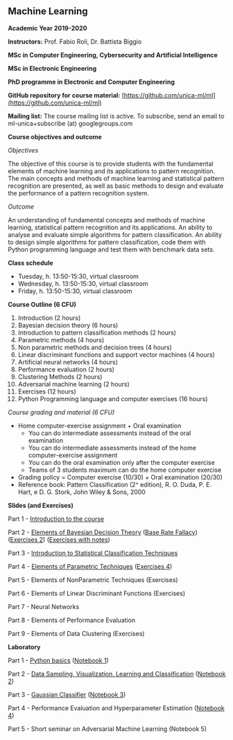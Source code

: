 ## Machine Learning 
**Academic Year 2019-2020**

**Instructors:** Prof. Fabio Roli, Dr. Battista Biggio

**MSc in Computer Engineering, Cybersecurity and Artificial Intelligence**

**MSc in Electronic Engineering**

**PhD programme in Electronic and Computer Engineering**

**GitHub repository for course material:** [https://github.com/unica-ml/ml](https://github.com/unica-ml/ml)

**Mailing list:** The course mailing list is active. To subscribe, send an email to 
ml-unica+subscribe (at) googlegroups.com 

**Course objectives and outcome**

_Objectives_

The objective of this course is to provide students 
with the fundamental elements of machine learning and its applications 
to pattern recognition. The main concepts and methods of machine 
learning and statistical pattern recognition are presented, 
as well as basic methods to design and evaluate the performance 
of a pattern recognition system.
 
_Outcome_

An understanding of fundamental concepts and methods of machine learning, 
statistical pattern recognition and its applications. 
An ability to analyse and evaluate simple algorithms for pattern classification. 
An ability to design simple algorithms for pattern classification, 
code them with Python programming language and test them with benchmark data sets.

**Class schedule**

- Tuesday, h. 13:50-15:30,  virtual classroom 
- Wednesday, h. 13:50-15:30, virtual classroom
- Friday, h. 13:50-15:30, virtual classroom

**Course Outline (6 CFU)**
1. Introduction (2 hours)
2. Bayesian decision theory (6 hours)
3. Introduction to pattern classification methods (2 hours)
4. Parametric methods (4 hours)
5. Non parametric methods and decision trees (4 hours)
6. Linear discriminant functions and support vector machines (4 hours)
7. Artificial neural networks (4 hours)
8. Performance evaluation (2 hours)
9. Clustering Methods (2 hours)
10. Adversarial machine learning (2 hours)
11. Exercises (12 hours)
12. Python Programming language and computer exercises (16 hours)
 
_Course grading and material (6 CFU)_

- Home computer-exercise assignment + Oral examination
    - You can do intermediate assessments instead of the oral examination
    - You can do intermediate assessments instead of the 
    home computer-exercise assignment
    - You can do the oral examination only after the computer exercise
    - Teams of 3 students maximum can do the home computer exercise
- Grading policy = Computer exercise (10/30) + Oral examination (20/30)
- Reference book: Pattern Classification (2^ edition), 
R. O. Duda, P. E. Hart, e D. G. Stork, John Wiley & Sons, 2000


**Slides (and Exercises)**

Part 1 - [Introduction to the course](https://github.com/unica-ml/ml/blob/master/slides/lectures/ml-part-01.pdf)

Part 2 - [Elements of Bayesian Decision Theory](https://github.com/unica-ml/ml/blob/master/slides/lectures/ml-part-02.pdf) 
([Base Rate Fallacy](https://github.com/unica-ml/ml/blob/master/slides/lectures/ml-part-02-base-rate-fallacy.pdf))
([Exercises 2](https://github.com/unica-ml/ml/blob/master/exercises/ml-part-02-exercises.pdf)) ([Exercises with notes](https://github.com/unica-ml/ml/blob/master/exercises/ml-part-02-exercises-annotated.pdf)) 

Part 3 - [Introduction to Statistical Classification Techniques](https://github.com/unica-ml/ml/blob/master/slides/lectures/ml-part-03.pdf)

Part 4 - [Elements of Parametric Techniques](https://github.com/unica-ml/ml/blob/master/slides/lectures/ml-part-04.pdf) ([Exercises 4](https://github.com/unica-ml/ml/blob/master/exercises/ml-part-04-exercises.pdf)) 

Part 5 - Elements of NonParametric Techniques (Exercises)

Part 6 - Elements of Linear Discriminant Functions (Exercises)

Part 7 - Neural Networks

Part 8 - Elements of Performance Evaluation

Part 9 - Elements of Data Clustering (Exercises)

**Laboratory**

Part 1 - [Python basics](https://github.com/unica-ml/ml/blob/master/slides/lab/ml-lab-01.pdf)
([Notebook 1](https://github.com/unica-ml/ml/blob/master/notebooks/lab01.ipynb))

Part 2 - [Data Sampling, Visualization, Learning and Classification](https://github.com/unica-ml/ml/blob/master/slides/lab/ml-lab-02.pdf) ([Notebook 2](https://github.com/unica-ml/ml/blob/master/notebooks/lab02.ipynb))

Part 3 - [Gaussian Classifier](https://github.com/unica-ml/ml/blob/master/slides/lab/ml-lab-03.pdf) ([Notebook 3](https://github.com/unica-ml/ml/blob/master/notebooks/lab03.ipynb))

Part 4 - Performance Evaluation and Hyperparameter Estimation ([Notebook 4](https://github.com/unica-ml/ml/blob/master/notebooks/lab04.ipynb))

Part 5 - Short seminar on Adversarial Machine Learning (Notebook 5)
